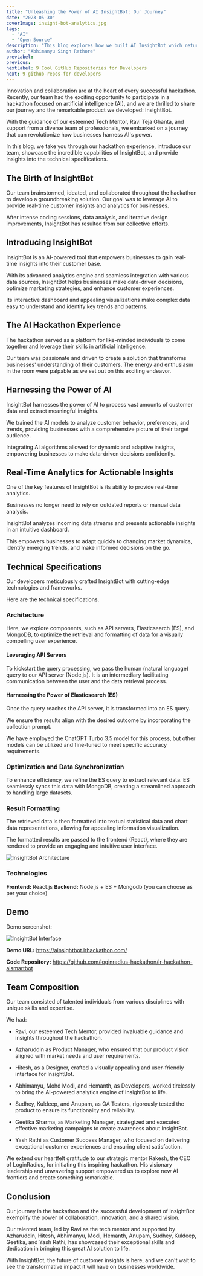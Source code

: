 ```yaml
---
title: "Unleashing the Power of AI InsightBot: Our Journey"
date: "2023-05-30"
coverImage: insight-bot-analytics.jpg
tags:
  - "AI"
  - "Open Source"
description: "This blog explores how we built AI InsightBot which returns customer insights based on natural language queries."
author: "Abhimanyu Singh Rathore"
prevLabel: 
previous: 
nextLabel: 9 Cool GitHub Repositories for Developers
next: 9-github-repos-for-developers
---
```


Innovation and collaboration are at the heart of every successful hackathon. Recently, our team had the exciting opportunity to participate in a hackathon focused on artificial intelligence (AI), and we are thrilled to share our journey and the remarkable product we developed: InsightBot.

With the guidance of our esteemed Tech Mentor, Ravi Teja Ghanta, and support from a diverse team of professionals, we embarked on a journey that can revolutionize how businesses harness AI's power.

In this blog, we take you through our hackathon experience, introduce our team, showcase the incredible capabilities of InsightBot, and provide insights into the technical specifications.

## The Birth of InsightBot
Our team brainstormed, ideated, and collaborated throughout the hackathon to develop a groundbreaking solution. Our goal was to leverage AI to provide real-time customer insights and analytics for businesses.

After intense coding sessions, data analysis, and iterative design improvements, InsightBot has resulted from our collective efforts.

## Introducing InsightBot
InsightBot is an AI-powered tool that empowers businesses to gain real-time insights into their customer base.

With its advanced analytics engine and seamless integration with various data sources, InsightBot helps businesses make data-driven decisions, optimize marketing strategies, and enhance customer experiences.

Its interactive dashboard and appealing visualizations make complex data easy to understand and identify key trends and patterns.

## The AI Hackathon Experience
The hackathon served as a platform for like-minded individuals to come together and leverage their skills in artificial intelligence.

Our team was passionate and driven to create a solution that transforms businesses' understanding of their customers. The energy and enthusiasm in the room were palpable as we set out on this exciting endeavor.

## Harnessing the Power of AI
InsightBot harnesses the power of AI to process vast amounts of customer data and extract meaningful insights.

We trained the AI models to analyze customer behavior, preferences, and trends, providing businesses with a comprehensive picture of their target audience.

Integrating AI algorithms allowed for dynamic and adaptive insights, empowering businesses to make data-driven decisions confidently.

## Real-Time Analytics for Actionable Insights
One of the key features of InsightBot is its ability to provide real-time analytics.

Businesses no longer need to rely on outdated reports or manual data analysis.

InsightBot analyzes incoming data streams and presents actionable insights in an intuitive dashboard.

This empowers businesses to adapt quickly to changing market dynamics, identify emerging trends, and make informed decisions on the go.

## Technical Specifications
Our developers meticulously crafted InsightBot with cutting-edge technologies and frameworks.

Here are the technical specifications.

### Architecture 
Here, we explore components, such as API servers, Elasticsearch (ES), and MongoDB, to optimize the retrieval and formatting of data for a visually compelling user experience.

#### Leveraging API Servers
To kickstart the query processing, we pass the human (natural language) query to our API server (Node.js). It is an intermediary facilitating communication between the user and the data retrieval process.

#### Harnessing the Power of Elasticsearch (ES)
Once the query reaches the API server, it is transformed into an ES query.

We ensure the results align with the desired outcome by incorporating the collection prompt.

We have employed the ChatGPT Turbo 3.5 model for this process, but other models can be utilized and fine-tuned to meet specific accuracy requirements.

### Optimization and Data Synchronization
To enhance efficiency, we refine the ES query to extract relevant data. ES seamlessly syncs this data with MongoDB, creating a streamlined approach to handling large datasets.

### Result Formatting
The retrieved data is then formatted into textual statistical data and chart data representations, allowing for appealing information visualization.

The formatted results are passed to the frontend (React), where they are rendered to provide an engaging and intuitive user interface.

![InsightBot Architecture](insight-bot-architecture.png)

### Technologies

**Frontend:** React.js 
**Backend:** Node.js + ES + Mongodb  (you can choose as per your choice)

## Demo
Demo screenshot: 

![InsightBot Interface](insight-bot-interface.png)

**Demo URL:** https://ainsightbot.lrhackathon.com/

**Code Repository:** https://github.com/loginradius-hackathon/lr-hackathon-aismartbot

## Team Composition
Our team consisted of talented individuals from various disciplines with unique skills and expertise.

We had:

- Ravi, our esteemed Tech Mentor, provided invaluable guidance and insights throughout the hackathon.

- Azharuddin as Product Manager, who ensured that our product vision aligned with market needs and user requirements.

- Hitesh, as a Designer, crafted a visually appealing and user-friendly interface for InsightBot.

- Abhimanyu, Mohd Modi, and Hemanth, as Developers, worked tirelessly to bring the AI-powered analytics engine of InsightBot to life.

- Sudhey, Kuldeep, and Anupam, as QA Testers, rigorously tested the product to ensure its functionality and reliability.

- Geetika Sharma, as Marketing Manager, strategized and executed effective marketing campaigns to create awareness about InsightBot.

- Yash Rathi as Customer Success Manager, who focused on delivering exceptional customer experiences and ensuring client satisfaction.

We extend our heartfelt gratitude to our strategic mentor Rakesh, the CEO of LoginRadius, for initiating this inspiring hackathon. His visionary leadership and unwavering support empowered us to explore new AI frontiers and create something remarkable.

## Conclusion
Our journey in the hackathon and the successful development of InsightBot exemplify the power of collaboration, innovation, and a shared vision.

Our talented team, led by Ravi as the tech mentor and supported by Azharuddin, Hitesh, Abhimanyu, Modi, Hemanth, Anupam, Sudhey, Kuldeep, Geetika, and Yash Rathi, has showcased their exceptional skills and dedication in bringing this great AI solution to life. 

With InsightBot, the future of customer insights is here, and we can't wait to see the transformative impact it will have on businesses worldwide.